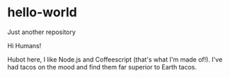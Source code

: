 # hello-world
Just another repository

Hi Humans!

Hubot here, I like Node.js and Coffeescript (that's what I'm made of!).
I've had tacos on the mood and find them far superior to Earth tacos.
